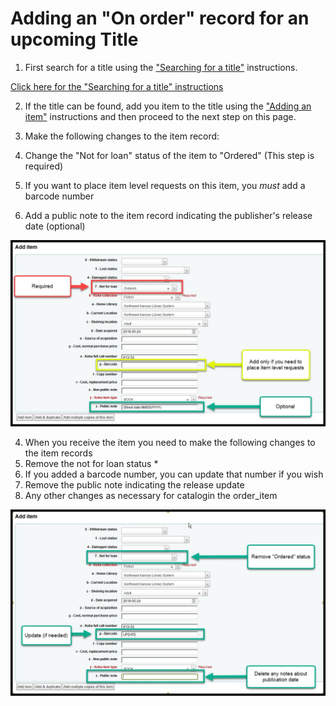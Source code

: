 # Adding an "On order" record for an upcoming Title

1. First search for a title using the ["Searching for a title"](../searching-for-a-title.md) instructions.

[Click here for the "Searching for a title" instructions](../searching-for-a-title.md)

2. If the title can be found, add you item to the title using the ["Adding an item"](../title-already-exists/adding-an-item.md) instructions and then proceed to the next step on this page.

3. Make the following changes to the item record:
  1. Change the "Not for loan" status of the item to "Ordered" (This step is required)
  2. If you want to place item level requests on this item, you _must_ add a barcode number
  3. Add a public note to the item record indicating the publisher's release date (optional)

  ![Pre-adding on order item](../.gitbook/assets/2010-onorder.jpg)

4. When you receive the item you need to make the following changes to the item records
  1. Remove the not for loan status *
  1. If you added a barcode number, you can update that number if you wish
  2. Remove the public note indicating the release update
  3. Any other changes as necessary for catalogin the order_item

  ![Add on order item](../.gitbook/assets/2020-onorder.jpg)
